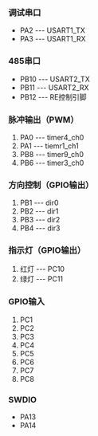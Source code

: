 ### 调试串口
- PA2 --- USART1_TX
- PA3 --- USART1_RX
### 485串口
- PB10 --- USART2_TX
- PB11 --- USART2_RX
- PB12 --- RE控制引脚
### 脉冲输出（PWM）
1. PA0 --- timer4_ch0
2. PA1 --- tiemr1_ch1
3. PB8 --- timer9_ch0
4. PB6 --- timer3_ch0
### 方向控制（GPIO输出）
1. PB1 --- dir0
2. PB2 --- dir1
3. PB3 --- dir2
4. PB4 --- dir3
### 指示灯（GPIO输出）
1. 红灯 --- PC10
2. 绿灯 --- PC11
### GPIO输入
1. PC1 
2. PC2
3. PC3
4. PC4
5. PC5
6. PC6
7. PC7
8. PC8
### SWDIO
- PA13
- PA14

